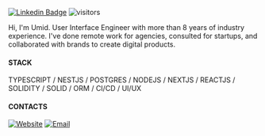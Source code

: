 [![Linkedin Badge](https://img.shields.io/badge/-mirzabekov-blue?style=flat-square&logo=Linkedin&logoColor=white&link=https://www.linkedin.com/in/mirzabekov/)](https://www.linkedin.com/in/mirzabekov/) ![visitors](https://visitor-badge.laobi.icu/badge?page_id=umidtech)

Hi, I'm Umid. User Interface Engineer with more than 8 years of industry experience. 
I've done remote work for agencies, consulted for startups, and collaborated with brands to create digital products.

#### STACK

TYPESCRIPT / NESTJS / POSTGRES / NODEJS / NEXTJS / REACTJS / SOLIDITY / SOLID / ORM / CI/CD / UI/UX

#### CONTACTS

<a href="https://uiengineer.net" target="_blank" rel="noopener noreferrer"><img alt="Website" src="https://img.shields.io/badge/Website-www.uiengineer.net-blue?style=flat-square&logo=google-chrome"></a>
<a href="mailto:contact@uiengineer.net"><img alt="Email" src="https://img.shields.io/badge/Email-contact@uiengineer.net-blue?style=flat-square&logo=Mail.Ru"></a>
